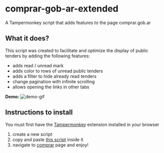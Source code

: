 # comprar-gob-ar-extended
A Tampermonkey script that adds features to the page comprar.gob.ar

## What it does?
This script was created to facilitate and optimize the display of public tenders by adding the following features:
- adds read / unread mark
- adds color to rows of unread public tenders
- adds a filter to hide already read tenders 
- change pagination with infinite scrolling
- allows opening the links in other tabs

**Demo:**
![demo-gif](https://github.com/mariann03/comprar-gob-ar-extended/blob/master/demo.gif?raw=true)

## Instructions to install
You must first have the [Tampermonkey](https://www.tampermonkey.net/) extension installed in your browser

1. create a new script
2. copy and paste [this script](https://raw.githubusercontent.com/mariann03/comprar-gob-ar-extended/master/script.js) inside it
3. navigate to [comprar](https://comprar.gob.ar/Compras.aspx?qs=W1HXHGHtH10=) page and enjoy!
